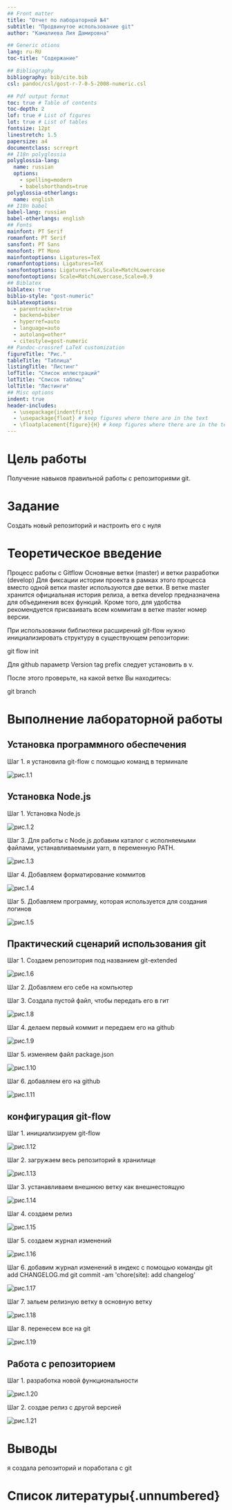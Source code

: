 ```yaml
---
## Front matter
title: "Отчет по лабораторной №4"
subtitle: "Продвинутое использование git"
author: "Камалиева Лия Дамировна"

## Generic otions
lang: ru-RU
toc-title: "Содержание"

## Bibliography
bibliography: bib/cite.bib
csl: pandoc/csl/gost-r-7-0-5-2008-numeric.csl

## Pdf output format
toc: true # Table of contents
toc-depth: 2
lof: true # List of figures
lot: true # List of tables
fontsize: 12pt
linestretch: 1.5
papersize: a4
documentclass: scrreprt
## I18n polyglossia
polyglossia-lang:
  name: russian
  options:
	- spelling=modern
	- babelshorthands=true
polyglossia-otherlangs:
  name: english
## I18n babel
babel-lang: russian
babel-otherlangs: english
## Fonts
mainfont: PT Serif
romanfont: PT Serif
sansfont: PT Sans
monofont: PT Mono
mainfontoptions: Ligatures=TeX
romanfontoptions: Ligatures=TeX
sansfontoptions: Ligatures=TeX,Scale=MatchLowercase
monofontoptions: Scale=MatchLowercase,Scale=0.9
## Biblatex
biblatex: true
biblio-style: "gost-numeric"
biblatexoptions:
  - parentracker=true
  - backend=biber
  - hyperref=auto
  - language=auto
  - autolang=other*
  - citestyle=gost-numeric
## Pandoc-crossref LaTeX customization
figureTitle: "Рис."
tableTitle: "Таблица"
listingTitle: "Листинг"
lofTitle: "Список иллюстраций"
lotTitle: "Список таблиц"
lolTitle: "Листинги"
## Misc options
indent: true
header-includes:
  - \usepackage{indentfirst}
  - \usepackage{float} # keep figures where there are in the text
  - \floatplacement{figure}{H} # keep figures where there are in the text
---
```


# Цель работы

Получение навыков правильной работы с репозиториями git.

# Задание

Создать новый репозиторий и настроить его с нуля

# Теоретическое введение

Процесс работы с Gitflow
Основные ветки (master) и ветки разработки (develop)
Для фиксации истории проекта в рамках этого процесса вместо одной ветки master используются две ветки. В ветке master хранится официальная история релиза, а ветка develop предназначена для объединения всех функций. Кроме того, для удобства рекомендуется присваивать всем коммитам в ветке master номер версии.

При использовании библиотеки расширений git-flow нужно инициализировать структуру в существующем репозитории:

git flow init

Для github параметр Version tag prefix следует установить в v.

После этого проверьте, на какой ветке Вы находитесь:

git branch



# Выполнение лабораторной работы

## Установка программного обеспечения

Шаг 1. я установила git-flow с помощью команд в терминале

![ рис.1.1](image/1.4.1.png)

## Установка Node.js

Шаг 1. Установка Node.js

![ рис.1.2](image/1.4.2.png)

Шаг 3. Для работы с Node.js добавим каталог с исполняемыми файлами, устанавливаемыми yarn, в переменную PATH.

![ рис.1.3](image/1.4.3.png)

Шаг 4. Добавляем форматирование коммитов

![рис.1.4](image/1.4.4.png)

Шаг 5. Добавляем программу, которая используется для создания логинов

![рис.1.5](image/1.4.5.png)

## Практический сценарий использования git

Шаг 1. Cоздаем репозитория под названием git-extended

![рис.1.6](image/1.4.6.png)

Шаг 2. Добавляем его себе на компьютер

Шаг 3. Создала пустой файл, чтобы передать его в гит

![рис.1.8](image/1.4.8.png)

Шаг 4. делаем первый коммит и передаем его на github

![рис.1.9](image/1.4.9.png)

Шаг 5. изменяем файл package.json

![рис.1.10](image/1.4.10.png)

Шаг 6. добавляем его на github

![рис.1.11](image/1.4.11.png)

## конфигурация git-flow

Шаг 1. инициализируем git-flow

![рис.1.12](image/1.4.12.png)

Шаг 2. загружаем весь репозиторий в хранилище

![рис.1.13](image/1.4.13.png)

Шаг 3. устанавливаем внешнюю ветку как внешнестоящую

![рис.1.14](image/1.4.14.png)

Шаг 4. создаем релиз

![рис.1.15](image/1.4.15.png)

Шаг 5. создаем журнал изменений

![рис.1.16](image/1.4.16.png)

Шаг 6. добавим журнал изменений в индекс с помощью команды
git add CHANGELOG.md
git commit -am 'chore(site): add changelog'

![рис.1.17](image/1.4.17.png)

Шаг 7. зальем релизную ветку в основную ветку

![рис.1.18](image/1.4.18.png)

Шаг 8. перенесем все на git

![рис.1.19](image/1.4.19.png)

## Работа с репозиторием

Шаг 1. разработка новой функциональности

![рис.1.20](image/1.4.20.png)

Шаг 2. создае релиз с другой версией

![рис.1.21](image/1.4.21.png)

# Выводы

я создала репозиторий и поработала c git

# Список литературы{.unnumbered}


